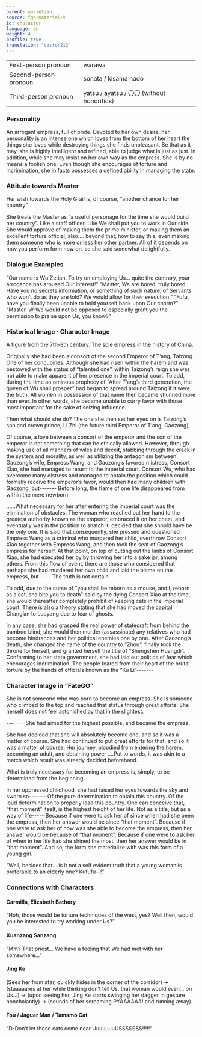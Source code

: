 ```yaml
---
parent: wu-zetian
source: fgo-material-v
id: character
language: en
weight: 4
profile: true
translation: "castor212"
---
```


<table>
  <tr><td>First-person pronoun</td><td>warawa</td></tr>
  <tr><td>Second-person pronoun</td><td>sonata / kisama nado</td></tr>
  <tr><td>Third-person pronoun</td><td>yatsu / ayatsu / 〇〇 (without honorifics)</td></tr>
</table>

### Personality

An arrogant empress, full of pride.
Devoted to her own desire, her personality is an intense one which loves from the bottom of her heart the things she loves while destroying things she finds unpleasant.
Be that as it may, she is highly intelligent and refined, able to judge what is just as just.
In addition, while she may insist on her own way as the empress.
She is by no means a foolish one.
Even though she encourages of torture and incrimination, she in facts possesses a defined ability in managing the state.

### Attitude towards Master

Her wish towards the Holy Grail is, of course, “another chance for her country”.

She treats the Master as “a useful personage for the time she would build her country”.
Like a staff officer. Like We shall put you to work in Our side.
She would approve of making them the prime minister, or making them an excellent torture official, also…. beyond that, how to say this, even making them someone who is more or less her other partner.
All of it depends on how you perform form now on, so she said somewhat delightfully.

### Dialogue Examples

“Our name is Wu Zetian. To try on employing Us… quite the contrary, your arrogance has aroused Our interest!”
“Master, We are bored, truly bored. Have you no secrets information, or something of such nature, of Servants who won’t do as they are told? We would allow for their execution.”
“Fufu, have you finally been unable to hold yourself back upon Our charm?”
“Master. W-We would not be opposed to especially grant you the permission to praise upon Us, you know?”

### Historical Image · Character Image

A figure from the 7th-8th century. The sole empress in the history of China.

Originally she had been a consort of the second Emperor of T’ang, Taizong. One of her concubines.
Although she had risen within the harem and was bestowed with the status of “talented one”, within Taizong’s reign she was not able to make apparent of her presence in the imperial court. To add, during the time an ominous prophecy of “After T’ang’s third generation, the queen of Wu shall prosper” had began to spread around Taizong if it were the truth.
All women in possession of that name then became shunned more than ever. In other words, she became unable to curry favor with those most important for the sake of seizing influence.

Then what should she do?
The one she then set her eyes on is Taizong’s son and crown prince, Li Zhi (the future third Emperor of T’ang, Gaozong).

Of course, a love between a consort of the emperor and the son of the emperor is not something that can be ethically allowed.
However, through making use of all manners of wiles and deceit, stabbing through the crack in the system and morality, as well as utilizing the antagonism between Gaozong’s wife, Empress Wang, and Gaozong’s favored mistress, Consort Xiao, she had managed to return to the imperial court.
Consort Wu, who had overcome many distress and managed to obtain the position which could formally receive the emperor’s favor, would then had many children with Gaozong, but-------
Before long, the flame of one life disappeared from within the mere newborn.

……What necessary for her after entering the imperial court was the elimination of obstacles.
The woman who reached out her hand to the greatest authority known as the emperor, embraced it on her chest, and eventually was in the position to snatch it, decided that she should have be the only one.
It is said that consequently, she pressed and questioned Empress Wang as a criminal who murdered her child, overthrow Consort Xiao together with Empress Wang, and then took the seat of Gaozong’s empress for herself.
At that point, on top of cutting out the limbs of Consort Xiao, she had executed her by by throwing her into a sake jar, among others.
From this flow of event, there are those who considered that perhaps she had murdered her own child and laid the blame on the empress, but-----
The truth is not certain.

To add, due to the curse of "you shall be reborn as a mouse, and I, reborn as a cat, sha bite you to death" said by the dying Consort Xiao at the time, she would thereafter completely prohibit of keeping cats in the imperial court. There is also a theory stating that she had moved the capital Chang’an to Luoyang due to fear of ghosts.

In any case, she had grasped the real power of statecraft from behind the bamboo blind; she would then murder (assassinate) any relatives who had become hindrances and her political enemies one by one.
After Gaozong’s death, she changed the name of the country to “Zhou”, finally took the throne for herself, and granted herself the title of “Shengshen Huangdi”.
Conforming to her state government, she had laid out politics of fear which encourages incrimination.
The people feared from their heart of the brutal torture by the hands of officials known as the “Ku Li”-------

### Character Image in “FateGO”

She is not someone who was born to become an empress.
She is someone who climbed to the top and reached that status through great efforts.
She herself does not feel astonished by that in the slightest.

--------She had aimed for the highest possible, and became the empress.

She had decided that she will absolutely become one, and so it was a matter of course.
She had continued to put great efforts for that, and so it was a matter of course.
Her journey, bloodied from entering the harem, becoming an adult, and obtaining power ….Put to words, it was akin to a match which result was already decided beforehand.

What is truly necessary for becoming an empress is, simply, to be determined from the beginning.

In her oppressed childhood, she had raised her eyes towards the sky and sworn so-------
Of the pure determination to obtain this country.
Of the loud determination to properly lead this country.
One can conceive that, “that moment” itself, is the highest height of her life.
Not as a title, but as a way of life-----
Because if one were to ask her of since when had she been the empress, then her answer would be since “that moment”.
Because if one were to ask her of how was she able to become the empress, then her answer would be because of “that moment”.
Because if one were to ask her of when in her life had she shined the most, then her answer would be in “that moment”.
And so, the form she materialize with was this form of a young girl.

“Well, besides that… is it not a self evident truth that a young woman is preferable to an elderly one? Kufufu--!”

### Connections with Characters

#### Carmilla, Elizabeth Bathory

“Hoh, those would be torture techniques of the west, yes? Well then, would you be interested to try working under Us?”

#### Xuanzang Sanzang

“Mm? That priest… We have a feeling that We had met with her somewhere…”

#### Jing Ke

(Sees her from afar, quickly hides in the corner of the corridor) → (staaaaares at her while thinking don’t tell Us, that woman would even… on Us…) → (upon seeing her, Jing Ke starts swinging her dagger in gesture nonchalantly) → (sounds of her screaming PYAAAAAA! and running away)

#### Fou / Jaguar Man / Tamamo Cat

“D-Don’t let those cats come near UuuuuuuUSSSSSSS!!!!!”
